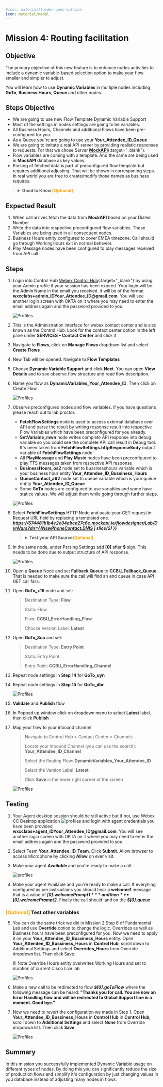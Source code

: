 ```yaml
---
#icon: material/folder-open-outline
icon: material/medal
---
```




# Mission 4: Routing facilitation

## Objective

The primary objective of this new feature is to enhance nodes activities to include a dynamic variable-based selection option to make your flow smaller and simpler to adjust.

You will learn how to use **Dynamic Variables** in multiple nodes including **GoTo**, **Business Hours**, **Queue** and other nodes. 


## Steps Objective
    
  - We are going to use new Flow Template Dynamic Variable Support
  - Most of the settings in nodes settings are going to be variables.
  - All Business Hours, Channels and additional Flows have been pre-configured for you.
  - As a Queue you're are going to use your **<span class="attendee-id-placeholder">Your_Attendee_ID</span>_Queue**
  - We are going to imitate a real API server by providing realistic responses to requests. For that we chose Server [**MockAPI**](https://mockapi.io/){:target="_blank"}.
  - Flow variables are coming with a template. And the same are being used in **MockAPI** database as key values.
  - Parsing of fetched data is part of preconfigured flow template but requires additional adjusting. That will be shown in corresponing steps. In real world you are free to create/modify those names as business requires.

> **<details><summary>Good to Know <span style="color: orange;">[Optional]</span></summary>**
> 
> For more information of how you can use MockAPI please watch these Vidcasts: 
[**[ADVANCED] Use MockAPI to enhance your Demos - PART 1**](https://app.vidcast.io/share/ce058b71-109e-4929-b9ca-46b83d94f7e3){:target="_blank"} and [**[ADVANCED] Use MockAPI to enhance your Demos - PART 2**](https://app.vidcast.io/share/1e259a34-7e9e-44d9-aa5a-5d76e07256a3){:target="_blank"}
> 
> </details>


## Expected Result

1. When call arrives fetch the data from **MockAPI** based on your Dialed Number
2. Write the data into respective preconfigured flow variables. These Variables are being used in all consequent nodes.
3. Business Hours entity configured to cover EMEA timezone. Call should go through WorkingHours exit in normal behavior.
4. Play Message nodes have been configured to play messages received from API call

## Steps

1. Login into Control Hub [Webex Control Hub](https://admin.webex.com){:target="_blank"} by using your Admin profile if your session has been expired.
    Your login will be the Admin Name in the email you received. It will be of the format **<span class="attendee-id-container">wxcclabs+admin_ID<span class="attendee-id-placeholder" data-prefix="wxcclabs+admin_ID" data-suffix="@gmail.com">Your_Attendee_ID</span>@gmail.com<span class="copy" title="Click to copy!"></span></span>**. You will see another login screen with OKTA on it where you may need to enter the email address again and the password provided to you.

    ![Profiles](../graphics/Lab1/1-CH_Login.gif)

2. This is the Administration interface for webex contact center and is also known as the Control Hub. Look for the contact center option in the left pane under **SERVICES – Contact Center** and click it

3. Navigate to **Flows**, click on **Manage Flows** dropdown list and select **Create Flows**

4. New Tab will be opened. Navigate to **Flow Templates**

5. Choose **Dynamic Variable Support** and click **Next**. You can open **View Details** and to see observe flow structure and read flow description.

6. Name you flow as **<span class="attendee-id-container">DynamicVariables_<span class="attendee-id-placeholder" data-prefix="DynamicVariables_">Your_Attendee_ID</span><span class="copy" title="Click to copy!"></span></span>**. Then click on Create Flow

    ![Profiles](../graphics/Lab2/BM2_2-7_DynFlowCreate.gif)

7. Observe preconfigured nodes and flow variables. If you have questions please reach out to lab proctor.
    
    - **FetchFlowSettings** node is used to access external database over API and parse the result by writing response result into respective Flow Variables which have been preconfigured for you already.
    - **SetVariable_mwn** node writes complete API response into debug variable so you could see the complete API call result in Debug tool. It's been taken from **FetchFlowSettings.httpResponseBody** output variable of **FetchFlowSettings** node
    - All **PlayMessage** and **Play Music** nodes have been preconfigured to play TTS messages taken from respective API response
    - **BusinessHours_os2** node set to bussinesshours variable which is your business hour entity **<span class="attendee-id-placeholder">Your_Attendee_ID</span>_Bussiness_Hours**
    - **QueueContact_a62** node set to queue variable which is your queue entity **<span class="attendee-id-placeholder">Your_Attendee_ID</span>_Queue**
    - Some **GoTo** nodes are configured to use variables and some have statice values. We will adjust them while going through further steps. 

    ![Profiles](../graphics/Lab2/BM2-7-ObserveFlow.gif)

8. Select **FetchFlowSettings** HTTP Node and paste your GET request in Request URL field by replacing a templated one.
    ***https://674481b1b4e2e04abea27c6e.mockapi.io/flowdesigner/Lab/DynVars?dn={{NewPhoneContact.DNIS | slice(2) }}***<span class="copy-static" data-copy-text="https://674481b1b4e2e04abea27c6e.mockapi.io/flowdesigner/Lab/DynVars?dn={{NewPhoneContact.DNIS | slice(2) }}"><span class="copy" title="Click to copy!"></span></span>

 
    > **<details><summary>**Test your API Source**<span style="color: orange;">[Optional]</span></summary>**
    > 
    > 1. Test your API resource. **https://674481b1b4e2e04abea27c6e.mockapi.io/flowdesigner/Lab/DynVars?dn=*{DNIS}***<span class="copy-static" data-copy-text="https://674481b1b4e2e04abea27c6e.mockapi.io/flowdesigner/Lab/DynVars?dn=*{DNIS}"><span class="copy" title="Click to copy!"></span></span>
    > 
    > 2. Replace DNIS with the provided DNIS number stripping +1
    >
    > <span style="color: orange;">[Example:]</span> If your number **+14694096861**, then your GET Query should be ***https://674481b1b4e2e04abea27c6e.mockapi.io/flowdesigner/Lab/DynVars?dn=4694096861***
    >
    > 3. Open Chrome browser and past your URL. You should get the follwoing result
    > 
    > ![Profiles](../graphics/Lab2/BM2-8-Chrometest.gif)
    > 
    > 4. Test JSON Path in the following tool [https://jsonpath.com/](https://jsonpath.com/){:target="_blank"}
    > 
    > 5. Paste your GET URL into the Browser address line and copy the output in square brackets (including brackets)
    >
    > 6. Open [https://jsonpath.com/](https://jsonpath.com/){:target="_blank"} and paste the copied response into **Inputs** window
    >
    > 7. In **JSONPath** box copy and paste one of the path expression from **FetchFlowSettings** to verify your results.
    >
    > ![Profiles](../graphics/Lab2/BM2-10-JSONPath.gif)
    > </details>

9. In the same node, under Parsing Settings add **[0]**<span class="copy-static" data-copy-text="[0]"><span class="copy" title="Click to copy!"></span></span> after **$** sign. This needs to be done due to output structure of API response. 
 
    ![Profiles](../graphics/Lab2/BM2-10-GETAPI_Config.gif)

10. Open a **Queue** Node and set **Fallback Queue** to **CCBU_Fallback_Queue**. That is needed to make sure the call will find an end queue in case API GET call fails.

12. Open **GoTo_x19** node and set:

    > Destination Type: **Flow**
    >
    > Static Flow
    >
    > Flow: **CCBU_ErrorHandling_Flow**
    >
    > Choose Version Label: **Latest**
    
13. Open **GoTo_8ca** and set:

    > Destination Type: **Entry Point**
    >
    > Static Entry Point
    >
    > Entry Point: **CCBU_ErrorHandling_Channel**

 
14. Repeat node settings in **Step 14** for **GoTo_uyn**

15. Repeat node settings in **Step 15** for **GoTo_dbr**

    ![Profiles](../graphics/Lab2/BM2-11-15-FallbackQ.gif)

16. **Validate** and **Publish** flow

17. In Popped up window click on dropdown menu to select **Latest** label, then click **Publish**

18. Map your flow to your inbound channel
    
    > Navigate to Control Hub > Contact Center > Channels
    > 
    > Locate your Inbound Channel (you can use the search):  **<span class="attendee-id-container"><span class="attendee-id-placeholder" data-suffix="_Channel">Your_Attendee_ID</span>_Channel<span class="copy" title="Click to copy!"></span></span>**
    > 
    > Select the Routing Flow: **<span class="attendee-id-container">DynamicVariables_<span class="attendee-id-placeholder" data-prefix="DynamicVariables_">Your_Attendee_ID</span><span class="copy" title="Click to copy!"></span></span>**
    > 
    > Select the Version Label: **Latest**
    > 
    > Click **Save** in the lower right corner of the screen

    ![Profiles](../graphics/Lab2/BM2-18-ChannelChange.gif)


## Testing

1. Your Agent desktop session should be still active but if not, use Webex CC Desktop application ![profiles](../graphics/overview/Desktop_Icon40x40.png) and login with agent credentials you have been provided **<span class="attendee-id-container">wxcclabs+agent_ID<span class="attendee-id-placeholder" data-prefix="wxcclabs+agent_ID" data-suffix="@gmail.com">Your_Attendee_ID</span>@gmail.com<span class="copy" title="Click to copy!"></span></span>**. You will see another login screen with OKTA on it where you may need to enter the email address again and the password provided to you. 

2. Select Team **<span class="attendee-id-placeholder">Your_Attendee_ID</span>_Team**. Click **Submit**. Allow browser to access Microphone by clicking **Allow** on ever visit.

3. Make your agent ***Available*** and you're ready to make a call.

    ![profiles](../graphics/Lab1/5-Agent_Login.gif)

4. Make your agent Available and you're ready to make a call. If everyhing configured as per instructions you should hear a **welcome1** message that is a value of ***$[0].welcomePrompt1*** and then ***$[0].welcomePrompt2***. Finally the call should land on the ***$[0].queue***

### <span style="color: orange;">[Optional]</span> Test other variables

5. You can do the same trick we did in Mission 2 Step 8 of Fundamental Lab and use **Override** option to change the logic. Overrides as well as Business hours have been preconfigured for you. Now we need to apply it on your **<span class="attendee-id-container"><span class="attendee-id-placeholder" data-suffix="_Bussiness_Hours">Your_Attendee_ID</span>_Bussiness_Hours<span class="copy" title="Click to copy!"></span></span>** entity. Open **<span class="attendee-id-placeholder">Your_Attendee_ID</span>_Bussiness_Hours** in **Control Hub**, scroll down to Additional Settings and select **Overrides_Hours** from Override dropdown list. Then click Save.
    
    !!! Note
        Override Hours entity overwrites Working Hours and set to duration of current Cisco Live lab 

    ![Profiles](../graphics/Lab1/12-Overrides_Config.gif)

6. Make a new call to be redirected to flow ***$[0].goToFlow*** where the following message can be heard: **"Thanks you for call. You are now on Error Handling flow and will be redirected to Global Support line in a moment. Good bye."**

7. Now we need to revert the configuration we made in Step 1. Open **<span class="attendee-id-placeholder">Your_Attendee_ID</span>_Bussiness_Hours** in **Control Hub** in **Control Hub**, scroll down to **Additional Settings** and select **None** from Override dropdown list. Then click **Save**.

    ![Profiles](../graphics/Lab1/13-Revert_Overrides_Config.gif)


## Summary
In this mission you successfully implemented Dynamic Variable usage on different types of nodes. By doing this you can significantly reduce the size of production flows and simplify it's configuration by just changing values in you database instead of adjusting many nodes in flows.
